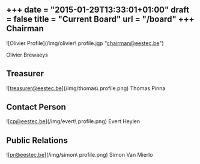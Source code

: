 +++
date = "2015-01-29T13:33:01+01:00"
draft = false
title = "Current Board"
url = "/board"
+++
Chairman
--------
![Olivier Profile](/img/olivier\ profile.jgp "chairman@eestec.be")

Olivier Brewaeys

Treasurer
---------
![treasurer@eestec.be](/img/thomas\ profile.png)
Thomas Pinna

Contact Person
--------------
![cp@eestec.be](/img/evert\ profile.png)
Evert Heylen

Public Relations
----------------
![pr@eestec.be](/img/simon\ profile.png)
Simon Van Mierlo
